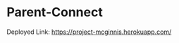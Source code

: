 # Parent-Connect

<div style="background-color: #000;><p><img src="/public/assets/PC-10.png" alt="Gull Watching" width="50"/></p></div>

Deployed Link: https://project-mcginnis.herokuapp.com/
